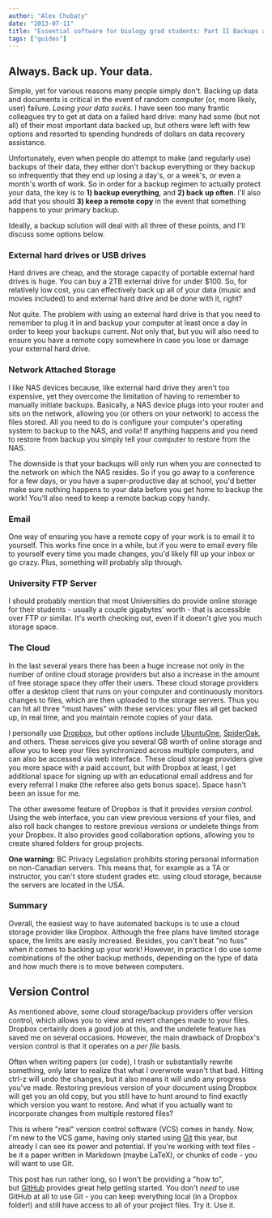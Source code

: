 ```yaml
---
author: "Alex Chubaty"
date: "2013-07-11"
title: "Essential software for biology grad students: Part II Backups and Version Control"
tags: ["guides"]
---
```


## Always. Back up. Your data.

Simple, yet for various reasons many people simply don't. Backing up data and documents is critical in the event of random computer (or, more likely, user) failure. *Losing your data sucks.* I have seen too many frantic colleagues try to get at data on a failed hard drive: many had some (but not all) of their most important data backed up, but others were left with few options and resorted to spending hundreds of dollars on data recovery assistance.

Unfortunately, even when people do attempt to make (and regularly use) backups of their data, they either don't backup everything or they backup so infrequently that they end up losing a day's, or a week's, or even a month's worth of work. So in order for a backup regimen to actually protect your data, the key is to **1) backup everything**, and **2) back up often**. I'll also add that you should **3) keep a remote copy** in the event that something happens to your primary backup.

Ideally, a backup solution will deal with all three of these points, and I'll discuss some options below.

### External hard drives or USB drives

Hard drives are cheap, and the storage capacity of portable external hard drives is huge. You can buy a 2TB external drive for under $100. So, for relatively low cost, you can effectively back up all of your data (music and movies included) to and external hard drive and be done with it, right?

Not quite. The problem with using an external hard drive is that you need to remember to plug it in and backup your computer at least once a day in order to keep your backups current. Not only that, but you will also need to ensure you have a remote copy somewhere in case you lose or damage your external hard drive.

### Network Attached Storage

I like NAS devices because, like external hard drive they aren't too expensive, yet they overcome the limitation of having to remember to manually initiate backups. Basically, a NAS device plugs into your router and sits on the network, allowing you (or others on your network) to access the files stored. All you need to do is configure your computer's operating system to backup to the NAS, and voila! If anything happens and you need to restore from backup you simply tell your computer to restore from the NAS.

The downside is that your backups will only run when you are connected to the network on which the NAS resides. So if you go away to a conference for a few days, or you have a super-productive day at school, you'd better make sure nothing happens to your data before you get home to backup the work! You'll also need to keep a remote backup copy handy.

### Email

One way of ensuring you have a remote copy of your work is to email it to yourself. This works fine once in a while, but if you were to email every file to yourself every time you made changes, you'd likely fill up your inbox or go crazy. Plus, something will probably slip through.

### University FTP Server

I should probably mention that most Universities do provide online storage for their students - usually a couple gigabytes' worth - that is accessible over FTP or similar. It's worth checking out, even if it doesn't give you much storage space.

### The Cloud

In the last several years there has been a huge increase not only in the number of online cloud storage providers but also a increase in the amount of free storage space they offer their users. These cloud storage providers offer a desktop client that runs on your computer and continuously monitors changes to files, which are then uploaded to the storage servers. Thus you can hit all three "must haves" with these services: your files all get backed up, in real time, and you maintain remote copies of your data.

I personally use <a href="http://www.dropbox.com">Dropbox</a>, but other options include <a href="https://one.ubuntu.com/">UbuntuOne</a>, <a href="https://spideroak.com/">SpiderOak</a>, and others. These services give you several GB worth of online storage and allow you to keep your files synchronized across multiple computers, and can also be accessed via web interface. These cloud storage providers give you more space with a paid account, but with Dropbox at least, I get additional space for signing up with an educational email address and for every referral I make (the referee also gets bonus space). Space hasn't been an issue for me.

The other awesome feature of Dropbox is that it provides <em>version control.</em> Using the web interface, you can view previous versions of your files, and also roll back changes to restore previous versions or undelete things from your Dropbox. It also provides good collaboration options, allowing you to create shared folders for group projects.

**One warning:** BC Privacy Legislation prohibits storing personal information on non-Canadian servers. This means that, for example as a TA or instructor, you can't store student grades etc. using cloud storage, because the servers are located in the USA.

### Summary

Overall, the easiest way to have automated backups is to use a cloud storage provider like Dropbox. Although the free plans have limited storage space, the limits are easily increased. Besides, you can't beat "no fuss" when it comes to backing up your work! However, in practice I do use some combinations of the other backup methods, depending on the type of data and how much there is to move between computers.

## Version Control

As mentioned above, some cloud storage/backup providers offer version control, which allows you to view and revert changes made to your files. Dropbox certainly does a good job at this, and the undelete feature has saved me on several occasions. However, the main drawback of Dropbox's version control is that it operates on a *per file* basis.

Often when writing papers (or code), I trash or substantially rewrite something, only later to realize that what I overwrote wasn't that bad. Hitting ctrl-z will undo the changes, but it also means it will undo any progress you've made. Restoring previous version of your document using Dropbox will get you an old copy, but you still have to hunt around to find exactly which version you want to restore. And what if you actually want to incorporate changes from multiple restored files?

This is where "real" version control software (VCS) comes in handy. Now, I'm new to the VCS game, having only started using <a href="https://github.com/">Git</a> this year, but already I can see its power and potential. If you're working with text files - be it a paper written in Markdown (maybe LaTeX), or chunks of code - you will want to use Git.

This post has run rather long, so I won't be providing a "how to", but [GitHub](https://github.com/) provides great help getting started. You don't *need* to use GitHub at all to use Git - you can keep everything local (in a Dropbox folder!) and still have access to all of your project files. Try it. Use it.

